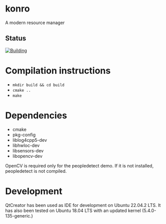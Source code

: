 # konro
A modern resource manager

## Status

[![Building](https://github.com/HEAPLab/konro/actions/workflows/main.yml/badge.svg)](https://github.com/HEAPLab/konro/actions)

# Compilation instructions
* `mkdir build && cd build`
* `cmake ..`
* `make`

# Dependencies
- cmake
- pkg-config
- liblog4cpp5-dev
- libhwloc-dev
- libsensors-dev
- libopencv-dev

OpenCV is required only for the peopledetect demo.
If it is not installed, peopledetect is not compiled.

# Development

QtCreator has been used as IDE for development on Ubuntu 22.04.2 LTS.
It has also been tested on Ubuntu 18.04 LTS with an updated kernel (5.4.0-135-generic.)
